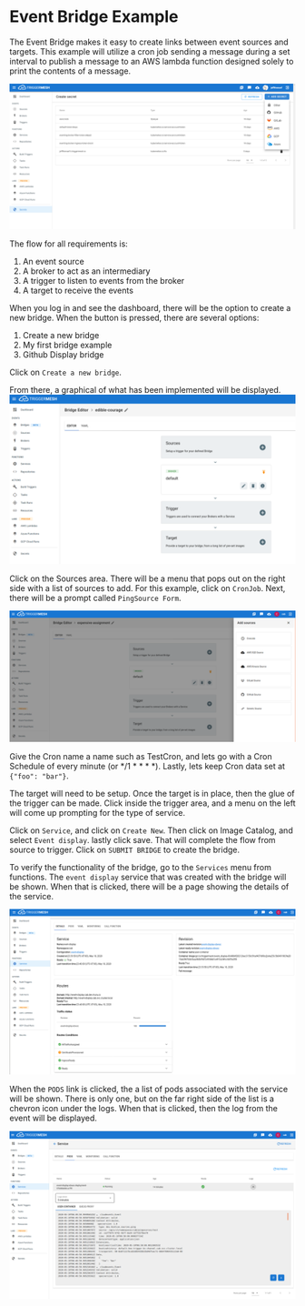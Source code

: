 # Event Bridge Example

The Event Bridge makes it easy to create links between event sources and
targets.  This example will utilize a cron job sending a message during a set
interval to publish a message to an AWS lambda function designed solely to
print the contents of a message.

![](../images/addsecretview.png)

The flow for all requirements is:

  1. An event source
  1. A broker to act as an intermediary
  1. A trigger to listen to events from the broker
  1. A target to receive the events

When you log in and see the dashboard, there will be the option to create a new
bridge.  When the button is pressed, there are several options:

  1. Create a new bridge
  1. My first bridge example
  1. Github Display bridge

Click on `Create a new bridge`.

From there, a graphical  of what has been implemented will be displayed.
![](../images/bridgeinitial.png)

Click on the Sources area. There will be a menu that pops out on the right side
with a list of sources to add.  For this example, click on `CronJob`. Next, there
will be a prompt called `PingSource Form`.

![](../images/sources.png)

Give the Cron name a name such as TestCron, and lets go with a Cron Schedule of
every minute (or */1 * * * *).  Lastly, lets keep Cron data set at `{"foo": "bar"}`.

The target will need to be setup.  Once the target is in place, then the glue of
the trigger can be made.  Click inside the trigger area, and a menu on the left
will come up prompting for the type of service.

Click on `Service`, and click on `Create New`.  Then click on Image Catalog, and
select `Event display`. lastly click save.  That will complete the flow from
source to trigger.  Click on `SUBMIT BRIDGE` to create the bridge.

To verify the functionality of the bridge, go to the `Services` menu from functions.
The `event display` service that was created with the bridge will be shown. When
that is clicked, there will be a page showing the details of the service.

![](../images/service-info.png)

When the `PODS` link is clicked, the a list of pods associated with the service
will be shown.  There is only one, but on the far right side of the list is a
chevron icon under the logs.  When that is clicked, then the log from the event
will be displayed.

![](../images/event-display.png)